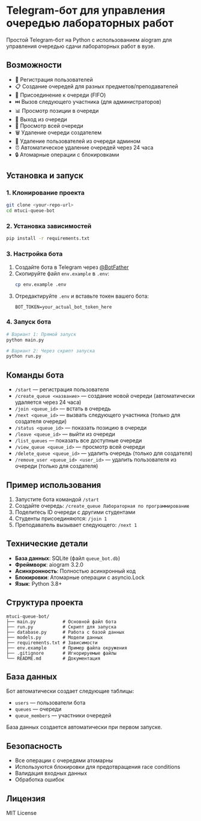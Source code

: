 # Telegram-бот для управления очередью лабораторных работ

Простой Telegram-бот на Python с использованием aiogram для управления очередью сдачи лабораторных работ в вузе.

## Возможности

- 🚀 Регистрация пользователей
- 📋 Создание очередей для разных предметов/преподавателей
- 👥 Присоединение к очереди (FIFO)
- ⏭️ Вызов следующего участника (для администраторов)
- 📊 Просмотр позиции в очереди
- 🚪 Выход из очереди
- 👀 Просмотр всей очереди
- 🗑️ Удаление очереди создателем
- 👤 Удаление пользователей из очереди админом
- ⏰ Автоматическое удаление очередей через 24 часа
- 🔒 Атомарные операции с блокировками

## Установка и запуск

### 1. Клонирование проекта

```bash
git clone <your-repo-url>
cd mtuci-queue-bot
```

### 2. Установка зависимостей

```bash
pip install -r requirements.txt
```

### 3. Настройка бота

1. Создайте бота в Telegram через [@BotFather](https://t.me/BotFather)
2. Скопируйте файл `env.example` в `.env`:
   ```bash
   cp env.example .env
   ```
3. Отредактируйте `.env` и вставьте токен вашего бота:
   ```
   BOT_TOKEN=your_actual_bot_token_here
   ```

### 4. Запуск бота

```bash
# Вариант 1: Прямой запуск
python main.py

# Вариант 2: Через скрипт запуска
python run.py
```

## Команды бота

- `/start` — регистрация пользователя
- `/create_queue <название>` — создание новой очереди (автоматически удаляется через 24 часа)
- `/join <queue_id>` — встать в очередь
- `/next <queue_id>` — вызвать следующего участника (только для создателя очереди)
- `/status <queue_id>` — показать позицию в очереди
- `/leave <queue_id>` — выйти из очереди
- `/list_queues` — показать все доступные очереди
- `/view_queue <queue_id>` — просмотр всей очереди
- `/delete_queue <queue_id>` — удалить очередь (только для создателя)
- `/remove_user <queue_id> <user_id>` — удалить пользователя из очереди (только для создателя)

## Пример использования

1. Запустите бота командой `/start`
2. Создайте очередь: `/create_queue Лабораторная по программированию`
3. Поделитесь ID очереди с другими студентами
4. Студенты присоединяются: `/join 1`
5. Преподаватель вызывает следующего: `/next 1`

## Технические детали

- **База данных**: SQLite (файл `queue_bot.db`)
- **Фреймворк**: aiogram 3.2.0
- **Асинхронность**: Полностью асинхронный код
- **Блокировки**: Атомарные операции с asyncio.Lock
- **Язык**: Python 3.8+

## Структура проекта

```
mtuci-queue-bot/
├── main.py          # Основной файл бота
├── run.py           # Скрипт для запуска
├── database.py      # Работа с базой данных
├── models.py        # Модели данных
├── requirements.txt # Зависимости
├── env.example      # Пример файла окружения
├── .gitignore       # Игнорируемые файлы
└── README.md        # Документация
```

## База данных

Бот автоматически создает следующие таблицы:

- `users` — пользователи бота
- `queues` — очереди
- `queue_members` — участники очередей

База данных создается автоматически при первом запуске.

## Безопасность

- Все операции с очередями атомарны
- Используются блокировки для предотвращения race conditions
- Валидация входных данных
- Обработка ошибок

## Лицензия

MIT License
